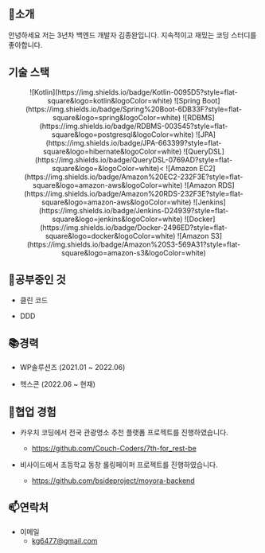 ## 👋소개

안녕하세요 저는 3년차 백엔드 개발자 김종완입니다. 지속적이고 재밌는 코딩 스터디를 좋아합니다.

## 기술 스택

<div align="center">
![Kotlin](https://img.shields.io/badge/Kotlin-0095D5?style=flat-square&logo=kotlin&logoColor=white)
![Spring Boot](https://img.shields.io/badge/Spring%20Boot-6DB33F?style=flat-square&logo=spring&logoColor=white)
![RDBMS](https://img.shields.io/badge/RDBMS-003545?style=flat-square&logo=postgresql&logoColor=white)
![JPA](https://img.shields.io/badge/JPA-663399?style=flat-square&logo=hibernate&logoColor=white)
![QueryDSL](https://img.shields.io/badge/QueryDSL-0769AD?style=flat-square&logo=&logoColor=white)<
![Amazon EC2](https://img.shields.io/badge/Amazon%20EC2-232F3E?style=flat-square&logo=amazon-aws&logoColor=white)
![Amazon RDS](https://img.shields.io/badge/Amazon%20RDS-232F3E?style=flat-square&logo=amazon-aws&logoColor=white)
![Jenkins](https://img.shields.io/badge/Jenkins-D24939?style=flat-square&logo=jenkins&logoColor=white)
![Docker](https://img.shields.io/badge/Docker-2496ED?style=flat-square&logo=docker&logoColor=white)
![Amazon S3](https://img.shields.io/badge/Amazon%20S3-569A31?style=flat-square&logo=amazon-s3&logoColor=white)
 </div>

## 🌱공부중인 것

- 클린 코드

- DDD

## 📚경력

- WP솔루션즈 (2021.01 ~ 2022.06)

- 헥스콘 (2022.06 ~ 현재)

## 💞️협업 경험

- 카우치 코딩에서 전국 관광명소 추천 플랫폼 프로젝트를 진행하였습니다.
  - https://github.com/Couch-Coders/7th-for_rest-be

- 비사이드에서 초등학교 동창 롤링페이퍼 프로젝트를 진행하였습니다.
  - https://github.com/bsideproject/moyora-backend


## 📫연락처

- 이메일 
  - kg6477@gmail.com

